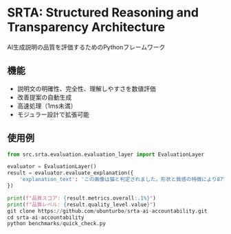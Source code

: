 # SRTA: Structured Reasoning and Transparency Architecture

AI生成説明の品質を評価するためのPythonフレームワーク

## 機能
- 説明文の明確性、完全性、理解しやすさを数値評価
- 改善提案の自動生成
- 高速処理（1ms未満）
- モジュラー設計で拡張可能

## 使用例
```python
from src.srta.evaluation.evaluation_layer import EvaluationLayer

evaluator = EvaluationLayer()
result = evaluator.evaluate_explanation({
    'explanation_text': 'この画像は猫と判定されました。形状と質感の特徴により87%の信頼度です。'
})

print(f"品質スコア: {result.metrics.overall:.1%}")
print(f"品質レベル: {result.quality_level.value}")
git clone https://github.com/ubunturbo/srta-ai-accountability.git
cd srta-ai-accountability
python benchmarks/quick_check.py
